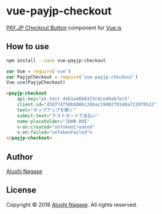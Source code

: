 vue-payjp-checkout
==================

[PAY.JP Checkout Button] component for [Vue.js]

How to use
----------

```sh
npm install --save vue-payjp-checkout
```

```js
var Vue = require('vue')
var PayjpCheckout = require('vue-payjp-checkout')
Vue.use(PayjpCheckout)
```

```html
<payjp-checkout
    api-key="pk_test_d4b1a4668323c8ce49ab7ec5"
    client-id="d3d774f50bb006c26bac19402f0140a7228f8522"
    text="ポップアップを開く"
    submit-text="テストカードで支払い"
    name-placeholder="JOHN DOE"
    v-on:created="onTokenCreated"
    v-on:failed="onTokenFailed">
</payjp-checkout>
```

Author
------

[Atushi Nagase]

License
-------

Copyright &copy; 2018 [Atushi Nagase]. All rights reserved.

[Atushi Nagase]: https://ngs.io/
[PAY.JP Checkout Button]: https://pay.jp/docs/checkout
[Vue.js]: https://vuejs.org/
